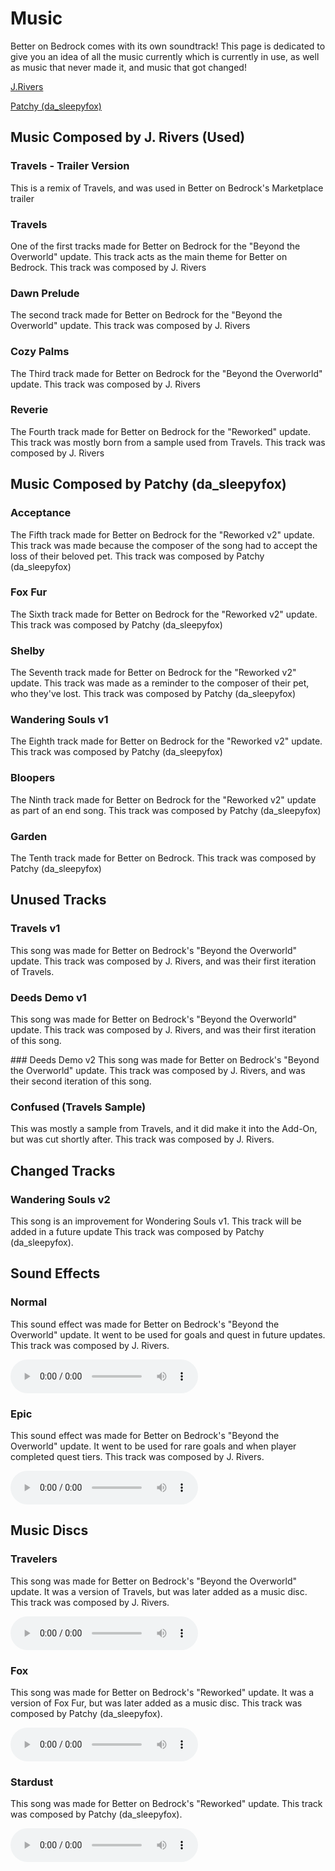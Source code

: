 # Music
Better on Bedrock comes with its own soundtrack! This page is dedicated to give you an idea of all the music currently which is currently in use, as well as music that never made it, and music that got changed!

[J.Rivers](<https://www.youtube.com/@J.Rivers>)

[Patchy (da_sleepyfox)](<https://www.youtube.com/@da_sleepyfox>)

## Music Composed by J. Rivers (Used)

### Travels - Trailer Version
This is a remix of Travels, and was used in Better on Bedrock's Marketplace trailer

<AudioPlayer audioSrc="travels_trailer.mp3" />

### Travels
One of the first tracks made for Better on Bedrock for the "Beyond the Overworld" update. This track acts as the main theme for Better on Bedrock. This track was composed by J. Rivers

<AudioPlayer audioSrc="travels.mp3" />

### Dawn Prelude
The second track made for Better on Bedrock for the "Beyond the Overworld" update. This track was composed by J. Rivers

<AudioPlayer audioSrc="dawn_prelude.mp3" />

### Cozy Palms
The Third track made for Better on Bedrock for the "Beyond the Overworld" update. This track was composed by J. Rivers

<AudioPlayer audioSrc="cozy_palms.mp3" />

### Reverie
The Fourth track made for Better on Bedrock for the "Reworked" update. This track was mostly born from a sample used from Travels. This track was composed by J. Rivers

<AudioPlayer audioSrc="reverie.mp3" />

## Music Composed by Patchy (da_sleepyfox)

### Acceptance
The Fifth track made for Better on Bedrock for the "Reworked v2" update. This track was made because the composer of the song had to accept the loss of their beloved pet. This track was composed by Patchy (da_sleepyfox)

<AudioPlayer audioSrc="acceptance.ogg" />

### Fox Fur
The Sixth track made for Better on Bedrock for the "Reworked v2" update.  This track was composed by Patchy (da_sleepyfox)

<AudioPlayer audioSrc="fox_fur.ogg" />

### Shelby
The Seventh track made for Better on Bedrock for the "Reworked v2" update. This track was made as a reminder to the composer of their pet, who they've lost. This track was composed by Patchy (da_sleepyfox)

<AudioPlayer audioSrc="shelby.ogg" />

### Wandering Souls v1
The Eighth track made for Better on Bedrock for the "Reworked v2" update. This track was composed by Patchy (da_sleepyfox)

<AudioPlayer audioSrc="wandering_souls.ogg" />

### Bloopers
The Ninth track made for Better on Bedrock for the "Reworked v2" update as part of an end song. This track was composed by Patchy (da_sleepyfox)

<AudioPlayer audioSrc="bloopers.ogg" />


### Garden
The Tenth track made for Better on Bedrock. This track was composed by Patchy (da_sleepyfox)

<AudioPlayer audioSrc="garden.wav" />


## Unused Tracks

### Travels v1
This song was made for Better on Bedrock's "Beyond the Overworld" update. This track was composed by J. Rivers, and was their first iteration of Travels.

<AudioPlayer audioSrc="travels_beta" />

### Deeds Demo v1
This song was made for Better on Bedrock's "Beyond the Overworld" update. This track was composed by J. Rivers, and was their first iteration of this song.

<AudioPlayer audioSrc="deeds_demo.ogg" />
### Deeds Demo v2
This song was made for Better on Bedrock's "Beyond the Overworld" update. This track was composed by J. Rivers, and was their second iteration of this song.

<AudioPlayer audioSrc="deeds.ogg" />

### Confused (Travels Sample)
This was mostly a sample from Travels, and it did make it into the Add-On, but was cut shortly after. This track was composed by J. Rivers.

<AudioPlayer audioSrc="confused.ogg" />


## Changed Tracks

### Wandering Souls v2
This song is an improvement for Wondering Souls v1. This track will be added in a future update This track was composed by Patchy (da_sleepyfox).

<AudioPlayer audioSrc="wandering_souls.wav" />

## Sound Effects

### Normal 
This sound effect was made for Better on Bedrock's "Beyond the Overworld" update. It went to be used for goals and quest in future updates. This track was composed by J. Rivers.

<audio controls>
  <source src="/Main/assets/music/normal_quest.ogg" type="audio/mpeg">
  Your browser does not support the audio element.
</audio>

### Epic 
This sound effect was made for Better on Bedrock's "Beyond the Overworld" update. It went to be used for rare goals and  when player completed quest tiers. This track was composed by J. Rivers.

<audio controls>
  <source src="/Main/assets/music/epic_quest.ogg" type="audio/mpeg">
  Your browser does not support the audio element.
</audio>

## Music Discs

### Travelers 
This song was made for Better on Bedrock's "Beyond the Overworld" update. It was a version of Travels, but was later added as a music disc. This track was composed by J. Rivers.

<audio controls>
  <source src="/Main/assets/music/travelers.ogg" type="audio/mpeg">
  Your browser does not support the audio element.
</audio>

### Fox 
This song was made for Better on Bedrock's "Reworked" update. It was a version of Fox Fur, but was later added as a music disc. This track was composed by Patchy (da_sleepyfox).

<audio controls>
  <source src="/Main/assets/music/fox_disc.ogg" type="audio/mpeg">
  Your browser does not support the audio element.
</audio>

### Stardust 
This song was made for Better on Bedrock's "Reworked" update. This track was composed by Patchy (da_sleepyfox).

<audio controls>
  <source src="/Main/assets/music/record_stardust.ogg" type="audio/mpeg">
  Your browser does not support the audio element.
</audio>
